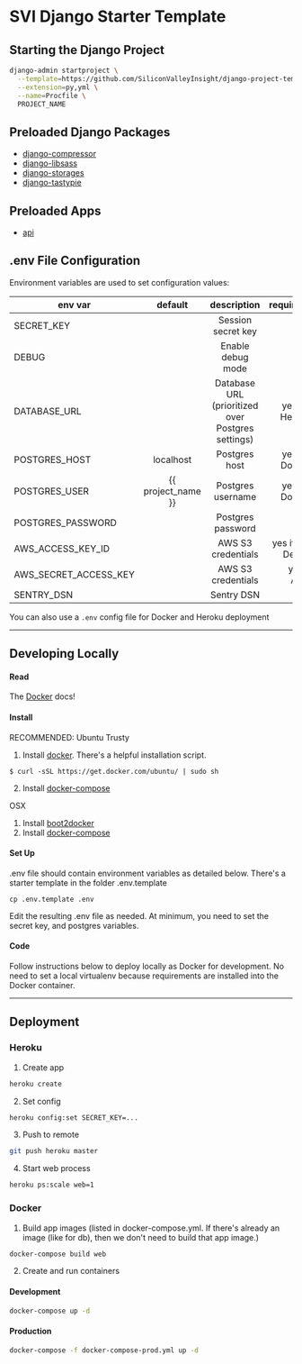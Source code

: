 # SVI Django Starter Template

## Starting the Django Project
```bash
django-admin startproject \
  --template=https://github.com/SiliconValleyInsight/django-project-template/archive/master.zip \
  --extension=py,yml \
  --name=Procfile \
  PROJECT_NAME
```

## Preloaded Django Packages

- [django-compressor](http://django-compressor.readthedocs.org)
- [django-libsass](https://github.com/torchbox/django-libsass)
- [django-storages](http://django-storages.readthedocs.org)
- [django-tastypie](http://django-tastypie.readthedocs.org)

## Preloaded Apps

- [api](api/)

## .env File Configuration

Environment variables are used to set configuration values:

| env var               | default            | description                                       | required?        |
| --------------------- |:------------------:|:-------------------------------------------------:| ----------------:|
| SECRET_KEY            |                    | Session secret key                                | yes              |
| DEBUG                 |                    | Enable debug mode                                 | yes              |
| DATABASE_URL          |                    | Database URL (prioritized over Postgres settings) | yes for Heroku   |
| POSTGRES_HOST         | localhost          | Postgres host                                     | yes for Docker   |
| POSTGRES_USER         | {{ project_name }} | Postgres username                                 | yes for Docker   |
| POSTGRES_PASSWORD     |                    | Postgres password                                 | yes              |
| AWS_ACCESS_KEY_ID     |                    | AWS S3 credentials                                | yes if not Debug |
| AWS_SECRET_ACCESS_KEY |                    | AWS S3 credentials                                | yes if AWS       |
| SENTRY_DSN            |                    | Sentry DSN                                        | no               |


You can also use a `.env` config file for Docker and Heroku deployment

---

## Developing Locally

#### Read
The [Docker](https://docs.docker.com/userguide/) docs!

#### Install

RECOMMENDED: Ubuntu Trusty

1. Install [docker](https://docs.docker.com/installation/ubuntulinux/). There's a helpful installation script.

 `$ curl -sSL https://get.docker.com/ubuntu/ | sudo sh`

2. Install [docker-compose](https://docs.docker.com/compose/)

OSX

1. Install [boot2docker](https://docs.docker.com/installation/mac/)
2. Install [docker-compose](http://docs.docker.com/compose/install/)

#### Set Up
.env file should contain environment variables as detailed below. There's a starter template in the folder .env.template

```cp .env.template .env```

Edit the resulting .env file as needed. At minimum, you need to set the secret key, and postgres variables.

#### Code
Follow instructions below to deploy locally as Docker for development. No need to set a local virtualenv because requirements are installed into the Docker container.

---

## Deployment

### Heroku

1. Create app

  ```bash
  heroku create
  ```

2. Set config

  ```bash
  heroku config:set SECRET_KEY=...
  ```

3. Push to remote

  ```bash
  git push heroku master
  ```

4. Start web process

  ```bash
  heroku ps:scale web=1
  ```

### Docker

1. Build app images (listed in docker-compose.yml. If there's already an image (like for db), then we don't need to build that app image.)

  ```bash
  docker-compose build web
  ```

2. Create and run containers

  #### Development

  ```bash
  docker-compose up -d
  ```

  #### Production

  ```bash
  docker-compose -f docker-compose-prod.yml up -d
  ```

